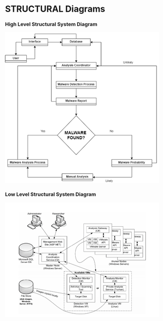 # STRUCTURAL Diagrams

### High Level Structural System Diagram
![High Level Structural System Diagram](Stuctural_Diagram_HL.png)

### Low Level Structural System Diagram
![Low Level Structural System Diagram](System_Diagram_LL.png)

